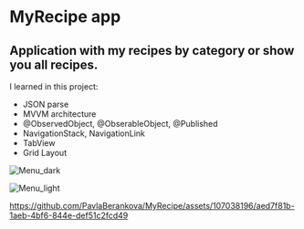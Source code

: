 # MyRecipe app

## Application with my recipes by category or show you all recipes.

I learned in this project:

 - JSON parse
 - MVVM architecture
 - @ObservedObject, @ObserableObject, @Published
 - NavigationStack, NavigationLink
 - TabView
 - Grid Layout

![Menu_dark](https://github.com/PavlaBerankova/MyRecipe/assets/107038196/5dfb59d6-8132-4e2c-b35e-4c95fb01ee8a)

![Menu_light](https://github.com/PavlaBerankova/MyRecipe/assets/107038196/6436d395-3291-4d43-9b52-d6d89362d472)


https://github.com/PavlaBerankova/MyRecipe/assets/107038196/aed7f81b-1aeb-4bf6-844e-def51c2fcd49


